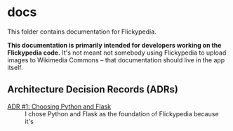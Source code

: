 # docs

This folder contains documentation for Flickypedia.

**This documentation is primarily intended for developers working on the Flickypedia code.**
It's not meant not somebody using Flickypedia to upload images to Wikimedia Commons – that documentation should live in the app itself.

## Architecture Decision Records (ADRs)



<dl>
  <dt>
    <a href="adrs/01-choose-python-and-flask.md">
      ADR #1: Choosing Python and Flask
    </a>
  </dt>
  <dd>
    I chose Python and Flask as the foundation of Flickypedia because it's
  </dd>
</dl>
